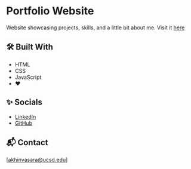 # Portfolio Website
Website showcasing projects, skills, and a little bit about me. Visit it [here](https://khinvi.github.io/)

## 🛠️ Built With

* HTML
* CSS
* JavaScript
* ❤️

## ✨ Socials

* [LinkedIn](https://www.linkedin.com/in/arnavkhinvasara/)
* [GitHub](https://github.com/khinvi)

## 📬 Contact

[akhinvasara@ucsd.edu]
